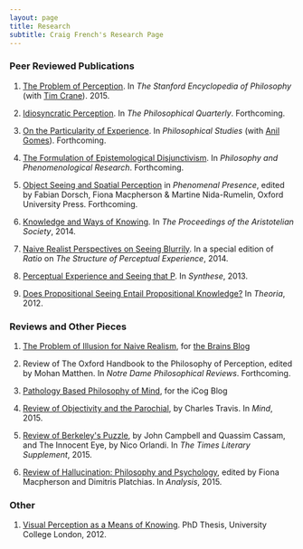 ```yaml
---
layout: page
title: Research
subtitle: Craig French's Research Page
---
```


### Peer Reviewed Publications

1. [The Problem of Perception](http://plato.stanford.edu/entries/perception-problem/). In *The Stanford Encyclopedia of Philosophy* (with [Tim Crane](http://www.timcrane.com/)). 2015.

2. [Idiosyncratic Perception](https://dl.dropboxusercontent.com/u/3913409/Site%20Content/Research/French%2C%20C%20-%202015%20-%20Idiosycratic%20Perception.pdf). In *The Philosophical Quarterly*. Forthcoming.

3. [On the Particularity of Experience](https://dl.dropboxusercontent.com/u/3913409/Site%20Content/Research/French%2C%20C%20and%20Gomes%2C%20A%20-%202015%20-%20On%20the%20Particularity%20of%20Experience.pdf). In *Philosophical Studies* (with [Anil Gomes](http://www.anilgomes.com/)). Forthcoming.

4. [The Formulation of Epistemological Disjunctivism](https://dl.dropboxusercontent.com/u/3913409/Site%20Content/Research/French%2C%20C%20-%202014%20-%20The%20Formulation%20of%20Epistemological%20Disjunctivism.pdf). In *Philosophy and Phenomenological Research*. Forthcoming.

5. [Object Seeing and Spatial Perception](https://dl.dropboxusercontent.com/u/3913409/Site%20Content/Research/French%2C%20C%20-%20FINAL%20DRAFT%20-%20Object%20Seeing%20and%20Spatial%20Perception.pdf) in *Phenomenal Presence*, edited by Fabian Dorsch, Fiona Macpherson & Martine Nida-Rumelin, Oxford University Press. Forthcoming.
 
6. [Knowledge and Ways of Knowing](https://dl.dropboxusercontent.com/u/3913409/Site%20Content/Research/French%2C%20C%20-%202014%20-%20Knowledge%20and%20Ways%20of%20Knowing.pdf). In *The Proceedings of the Aristotelian Society*, 2014.

7. [Naive Realist Perspectives on Seeing Blurrily](https://dl.dropboxusercontent.com/u/3913409/Site%20Content/Research/French%2C%20C%20-%202014%20-%20Naive%20Realist%20Perspectives%20on%20Seeing%20Blurrily.pdf). In a special edition of *Ratio* on *The Structure of Perceptual Experience*, 2014.

8. [Perceptual Experience and Seeing that P](https://dl.dropboxusercontent.com/u/3913409/Site%20Content/Research/French%2C%20C%20-%202013%20-%20Perceptual%20Experience%20and%20Seeing%20that%20P.pdf). In *Synthese*, 2013.

9. [Does Propositional Seeing Entail Propositional Knowledge?](https://dl.dropboxusercontent.com/u/3913409/Site%20Content/Research/French%2C%20C%20-%202012%20-%20Does%20Propositional%20Seeing%20Entail%20Propositional%20Knowledge.pdf) In *Theoria*, 2012.

### Reviews and Other Pieces

1. [The Problem of Illusion for Naive Realism](https://www.dropbox.com/s/x383ueo23lprzna/French%2C%20C%20-%202015%20-%20The%20Problem%20of%20Illusion%20for%20Naive%20Realism.pdf?dl=0), for [the Brains Blog](http://philosophyofbrains.com/2016/01/11/symposium-on-boyd-millars-naive-realism-and-illusion.aspx)

2. Review of The Oxford Handbook to the Philosophy of Perception, edited by Mohan Matthen. In *Notre Dame Philosophical Reviews*. Forthcoming.

3. [Pathology Based Philosophy of Mind](http://icog.group.shef.ac.uk/pathology-based-philosophy-of-mind/), for the iCog Blog

4. [Review of Objectivity and the Parochial](https://dl.dropboxusercontent.com/u/3913409/Site%20Content/Research/French%2C%20C%20-%202015%20-%20Review%20of%20Objectivity%20and%20the%20Parochial.pdf), by Charles Travis. In *Mind*, 2015.

5. [Review of Berkeley's Puzzle](https://dl.dropboxusercontent.com/u/3913409/Site%20Content/Research/French%2C%20C%20-%202015%20-%20Review%20of%20Berkeley%27s%20Puzzle.pdf), by John Campbell and Quassim Cassam, and The Innocent Eye, by Nico Orlandi. In *The Times Literary Supplement*, 2015. 

6. [Review of Hallucination: Philosophy and Psychology](https://dl.dropboxusercontent.com/u/3913409/Site%20Content/Research/French%2C%20C%20-%202015%20-%20Review%20of%20Hallucination.pdf), edited by Fiona Macpherson and Dimitris Platchias. In *Analysis*, 2015.

### Other

1. [Visual Perception as a Means of Knowing](https://dl.dropboxusercontent.com/u/3913409/Site%20Content/Research/French%2C%20C%20-%202012%20-%20Visual%20Perception%20as%20a%20Means%20of%20Knowing%20%28PhD%29.pdf). PhD Thesis, University College London, 2012.
